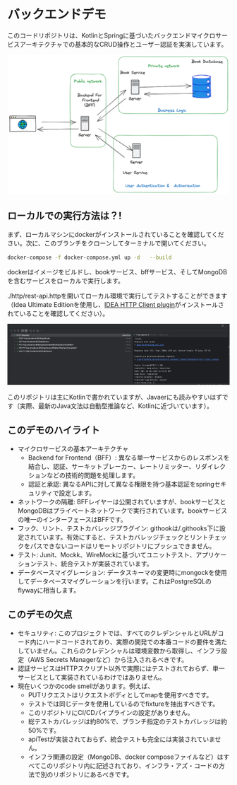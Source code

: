 # バックエンドデモ
このコードリポジトリは、KotlinとSpringに基づいたバックエンドマイクロサービスアーキテクチャでの基本的なCRUD操作とユーザー認証を実演しています。

![gxp 1107.png](gxp%201107.png)


## ローカルでの実行方法は？!

まず、ローカルマシンにdockerがインストールされていることを確認してください。次に、このブランチをクローンしてターミナルで開いてください。

```bash
docker-compose -f docker-compose.yml up -d   --build  
```
dockerはイメージをビルドし、bookサービス、bffサービス、そしてMongoDBを含むサービスをローカルで実行します。

./http/rest-api.httpを開いてローカル環境で実行してテストすることができます（Idea Ultimate Editionを使用し、[IDEA HTTP Client plugin]( https://plugins.jetbrains.com/plugin/13121-http-client)がインストールされていることを確認してください）。

![test result.png](test%20result.png)

このリポジトリは主にKotlinで書かれていますが、Javaerにも読みやすいはずです（実際、最新のJava文法は自動型推論など、Kotlinに近づいています）。

## このデモのハイライト

- マイクロサービスの基本アーキテクチャ
    - Backend for Frontend（BFF）: 異なる単一サービスからのレスポンスを結合し、認証、サーキットブレーカー、レートリミッター、リダイレクションなどの技術的問題を処理します。
    - 認証と承認: 異なるAPIに対して異なる権限を持つ基本認証をspringセキュリティで設定します。
- ネットワークの隔離: BFFレイヤーは公開されていますが、bookサービスとMongoDBはプライベートネットワークで実行されています。bookサービスの唯一のインターフェースはBFFです。
- フック、リント、テストカバレッジプラグイン: githookは/.githooks下に設定されています。有効にすると、テストカバレッジチェックとリントチェックをパスできないコードはリモートリポジトリにプッシュできません。
- テスト: Junit、Mockk、WireMockに基づいてユニットテスト、アプリケーションテスト、統合テストが実装されています。
- データベースマイグレーション: データスキーマの変更時にmongockを使用してデータベースマイグレーションを行います。これはPostgreSQLのflywayに相当します。

## このデモの欠点
- セキュリティ: このプロジェクトでは、すべてのクレデンシャルとURLがコード内にハードコードされており、実際の開発での本番コードの要件を満たしていません。これらのクレデンシャルは環境変数から取得し、インフラ設定（AWS Secrets Managerなど）から注入されるべきです。
- 認証サービスはHTTPスクリプト以外で実際にはテストされておらず、単一サービスとして実装されているわけではありません。
- 現在いくつかのcode smellがあります。例えば、
  - PUTリクエストはリクエストボディとしてmapを使用すべきです。
  - テストでは同じデータを使用しているのでfixtureを抽出すべきです。
  - このリポジトリにCI/CDパイプラインの設定がありません。
  - 総テストカバレッジは約80%で、ブランチ指定のテストカバレッジは約50%です。
  - apiTestが実装されておらず、統合テストも完全には実装されていません。
  - インフラ関連の設定（MongoDB、docker composeファイルなど）はすべてこのリポジトリ内に記述されており、インフラ・アズ・コードの方法で別のリポジトリにあるべきです。